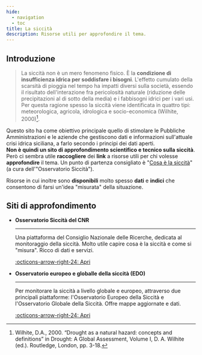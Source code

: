 ```yaml
---
hide:
  - navigation
  - toc
title: La siccità
description: Risorse utili per approfondire il tema.
---
```


## Introduzione

> La siccità non è un mero fenomeno fisico.  È la **condizione di insufficienza idrica per soddisfare i bisogni**. L'effetto cumulato della scarsità di pioggia nel tempo ha impatti diversi sulla società, essendo il risultato dell'interazione fra pericolosità naturale (riduzione delle precipitazioni al di sotto della media) e i fabbisogni idrici per i vari usi. Per questa ragione spesso la siccità viene identificata in quattro tipi: meteorologica, agricola, idrologica e socio-economica (Wilhite, 2000)[^1].

Questo sito ha come obiettivo principale quello di stimolare le Pubbliche Amministrazioni e le aziende che gestiscono dati e informazioni sull'attuale crisi idrica siciliana, a farlo secondo i principi dei dati aperti.<br>
**Non è quindi un sito di approfondimento scientifico e tecnico sulla siccità**. Però ci sembra utile **raccogliere** dei **link** a risorse utili per chi volesse **approfondire** il tema. Un punto di partenza consigliato è "[Cosa è la siccità](https://droughtcentral.it/siccita/)" (a cura dell'"Osservatorio Siccità").

Risorse in cui inoltre sono **disponibili** molto spesso **dati** e **indici** che consentono di farsi un'idea "misurata" della situazione.

## Siti di approfondimento

[^1]: Wilhite, D.A., 2000. “Drought as a natural hazard: concepts and definitions” in Drought: A Global Assessment, Volume I, D. A. Wilhite (ed.). Routledge, London, pp. 3-18.

<div class="grid cards" markdown>

-   __Osservatorio Siccità del CNR__

    ---

    Una piattaforma del Consiglio Nazionale delle Ricerche, dedicata al monitoraggio della siccità. Molto utile capire cosa è la siccità e come si "misura". Ricco di dati e servizi.

    [:octicons-arrow-right-24: Apri](https://droughtcentral.it/)

-   __Osservatorio europeo e globalle della siccità (EDO)__

    ---

    Per monitorare la siccità a livello globale e europeo, attraverso due principali piattaforme: l'Osservatorio Europeo della Siccità e l'Osservatorio Globale della Siccità. Offre mappe aggiornate e dati.

    [:octicons-arrow-right-24: Apri](https://drought.emergency.copernicus.eu/tumbo/)


</div>

